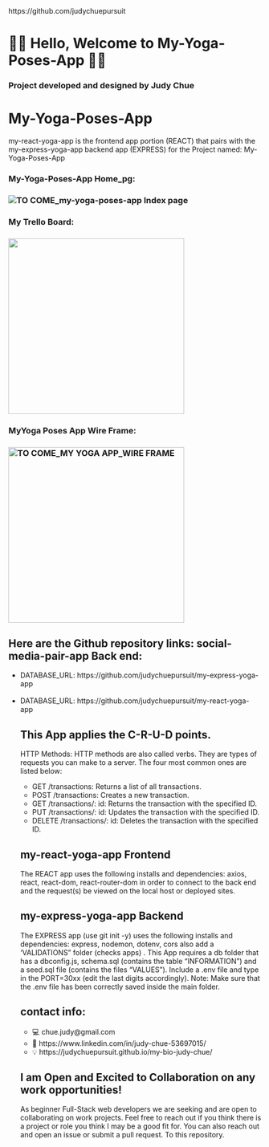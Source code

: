 <html>https://github.com/judychuepursuit  </head>

<!DOCTYPE html>
<html>
  <head>
   <h1>👋🏻 Hello,  Welcome to My-Yoga-Poses-App 👋🏻</h1>
<h3>Project developed and designed  by Judy Chue</h3>
  </head>
  <body>
    <h1>My-Yoga-Poses-App</h1>
    <p>
my-react-yoga-app is the frontend app portion (REACT) that pairs with the my-express-yoga-app backend app (EXPRESS) for the Project named:
My-Yoga-Poses-App

<h3>My-Yoga-Poses-App Home_pg:<h3> 
<img alt="TO COME_my-yoga-poses-app Index page" 
Change this to the yp app index image//
src=""></img>
<br> 
<h3>My Trello Board:<h3> 
<img alt=""TO COME_MY YOGA APP_TRELLO BOARD" src="" width="350"></img>

<h3>MyYoga Poses App Wire Frame:<h3> 
<img alt="TO COME_MY YOGA APP_WIRE FRAME" src="" width="350"></img>

<h2> Here are the Github repository links: social-media-pair-app Back end:</h2>
      <ul>
        <li>DATABASE_URL: https://github.com/judychuepursuit/my-express-yoga-app</li>
<br>
        <li>DATABASE_URL: https://github.com/judychuepursuit/my-react-yoga-app</li>

<h2> This App applies the C-R-U-D points.</h2>
<p>HTTP Methods: HTTP methods are also called verbs. They are types of requests you can make to a server. The four most common ones are listed below:</p>
<ul>
      <li>GET /transactions: Returns a list of all transactions.</li>
      <li>POST /transactions: Creates a new transaction.</li>
      <li>GET /transactions/: id: Returns the transaction with the specified ID.</li>
      <li>PUT /transactions/: id: Updates the transaction with the specified ID.</li>
      <li>DELETE /transactions/: id: Deletes the transaction with the specified ID.</li>
</ul>
<h2>my-react-yoga-app Frontend</h2>
<p>
  The REACT app uses the following installs and dependencies: axios, react, react-dom, react-router-dom in order to connect to the back end and the request(s) be viewed on the local host or deployed sites.
<br>
  <h2>my-express-yoga-app Backend</h2>
 The EXPRESS app (use git init -y) uses the following installs and dependencies: express, nodemon, dotenv, cors also add a ‘VALIDATIONS” folder (checks apps) . 
This App requires a db folder that has a dbconfig.js, schema.sql (contains the table “INFORMATION”) and a  seed.sql file (contains the files “VALUES”).
Include a .env file and type in the PORT=30xx (edit the last digits accordingly). 
Note: Make sure that the .env file has been correctly saved inside the main folder.  
  <h2>contact info:</h2>
<ul>
    <li>💻  chue.judy@gmail.com</li>
    <li>💟  https://www.linkedin.com/in/judy-chue-53697015/</li>
    <li>💡  https://judychuepursuit.github.io/my-bio-judy-chue/</li>
</ul>
</p>
<h2>I am Open and Excited to Collaboration on any work opportunities!</h2>
<p>
As beginner Full-Stack web developers we are seeking and are open to collaborating on work projects. Feel free to reach out if you think there is a project or role you think I may be a good fit for. You can also reach out and open an issue or submit a pull request. To this repository.</p>
